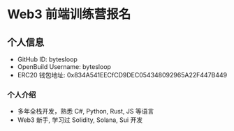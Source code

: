 # Web3 前端训练营报名

## 个人信息

* GitHub ID: bytesloop
* OpenBuild Username: bytesloop
* ERC20 钱包地址: 0x834A541EECfCD9DEC054348092965A22F447B449

### 个人介绍

* 多年全栈开发，熟悉 C#, Python, Rust, JS 等语言
* Web3 新手, 学习过 Solidity, Solana, Sui 开发